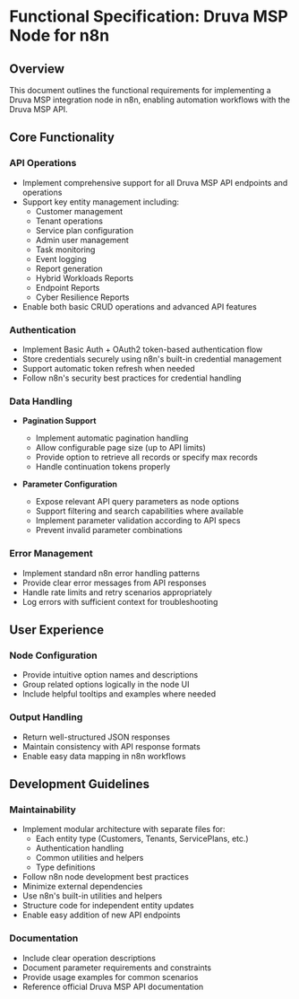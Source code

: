 # Functional Specification: Druva MSP Node for n8n

## Overview
This document outlines the functional requirements for implementing a Druva MSP integration node in n8n, enabling automation workflows with the Druva MSP API.

## Core Functionality

### API Operations
- Implement comprehensive support for all Druva MSP API endpoints and operations
- Support key entity management including:
  - Customer management
  - Tenant operations  
  - Service plan configuration
  - Admin user management
  - Task monitoring
  - Event logging
  - Report generation
  - Hybrid Workloads Reports
  - Endpoint Reports
  - Cyber Resilience Reports
- Enable both basic CRUD operations and advanced API features

### Authentication
- Implement Basic Auth + OAuth2 token-based authentication flow
- Store credentials securely using n8n's built-in credential management
- Support automatic token refresh when needed
- Follow n8n's security best practices for credential handling

### Data Handling
- **Pagination Support**
  - Implement automatic pagination handling
  - Allow configurable page size (up to API limits)
  - Provide option to retrieve all records or specify max records
  - Handle continuation tokens properly

- **Parameter Configuration**
  - Expose relevant API query parameters as node options
  - Support filtering and search capabilities where available
  - Implement parameter validation according to API specs
  - Prevent invalid parameter combinations

### Error Management
- Implement standard n8n error handling patterns
- Provide clear error messages from API responses
- Handle rate limits and retry scenarios appropriately
- Log errors with sufficient context for troubleshooting

## User Experience

### Node Configuration
- Provide intuitive option names and descriptions
- Group related options logically in the node UI
- Include helpful tooltips and examples where needed

### Output Handling
- Return well-structured JSON responses
- Maintain consistency with API response formats
- Enable easy data mapping in n8n workflows

## Development Guidelines

### Maintainability
- Implement modular architecture with separate files for:
  - Each entity type (Customers, Tenants, ServicePlans, etc.)
  - Authentication handling
  - Common utilities and helpers
  - Type definitions
- Follow n8n node development best practices
- Minimize external dependencies
- Use n8n's built-in utilities and helpers
- Structure code for independent entity updates
- Enable easy addition of new API endpoints

### Documentation
- Include clear operation descriptions
- Document parameter requirements and constraints
- Provide usage examples for common scenarios
- Reference official Druva MSP API documentation